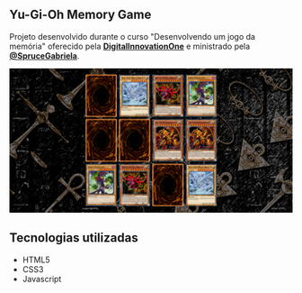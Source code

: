 ## Yu-Gi-Oh Memory Game
Projeto desenvolvido durante o curso "Desenvolvendo um jogo da memória" oferecido pela **[DigitalInnovationOne](https://digitalinnovation.one/)** e ministrado pela **[@SpruceGabriela](https://github.com/SpruceGabriela)**.

![App preview](.github/app.png)

## Tecnologias utilizadas
- HTML5
- CSS3
- Javascript

